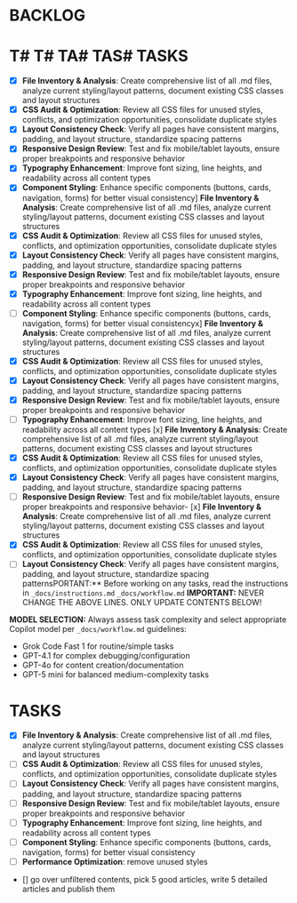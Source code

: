 # BACKLOG

# T# T# TA# TAS# TASKS
- [x] **File Inventory & Analysis**: Create comprehensive list of all .md files, analyze current styling/layout patterns, document existing CSS classes and layout structures
- [x] **CSS Audit & Optimization**: Review all CSS files for unused styles, conflicts, and optimization opportunities, consolidate duplicate styles
- [x] **Layout Consistency Check**: Verify all pages have consistent margins, padding, and layout structure, standardize spacing patterns
- [x] **Responsive Design Review**: Test and fix mobile/tablet layouts, ensure proper breakpoints and responsive behavior
- [x] **Typography Enhancement**: Improve font sizing, line heights, and readability across all content types
- [x] **Component Styling**: Enhance specific components (buttons, cards, navigation, forms) for better visual consistency] **File Inventory & Analysis**: Create comprehensive list of all .md files, analyze current styling/layout patterns, document existing CSS classes and layout structures
- [x] **CSS Audit & Optimization**: Review all CSS files for unused styles, conflicts, and optimization opportunities, consolidate duplicate styles
- [x] **Layout Consistency Check**: Verify all pages have consistent margins, padding, and layout structure, standardize spacing patterns
- [x] **Responsive Design Review**: Test and fix mobile/tablet layouts, ensure proper breakpoints and responsive behavior
- [x] **Typography Enhancement**: Improve font sizing, line heights, and readability across all content types
- [ ] **Component Styling**: Enhance specific components (buttons, cards, navigation, forms) for better visual consistencyx] **File Inventory & Analysis**: Create comprehensive list of all .md files, analyze current styling/layout patterns, document existing CSS classes and layout structures
- [x] **CSS Audit & Optimization**: Review all CSS files for unused styles, conflicts, and optimization opportunities, consolidate duplicate styles
- [x] **Layout Consistency Check**: Verify all pages have consistent margins, padding, and layout structure, standardize spacing patterns
- [x] **Responsive Design Review**: Test and fix mobile/tablet layouts, ensure proper breakpoints and responsive behavior
- [ ] **Typography Enhancement**: Improve font sizing, line heights, and readability across all content types [x] **File Inventory & Analysis**: Create comprehensive list of all .md files, analyze current styling/layout patterns, document existing CSS classes and layout structures
- [x] **CSS Audit & Optimization**: Review all CSS files for unused styles, conflicts, and optimization opportunities, consolidate duplicate styles
- [x] **Layout Consistency Check**: Verify all pages have consistent margins, padding, and layout structure, standardize spacing patterns
- [ ] **Responsive Design Review**: Test and fix mobile/tablet layouts, ensure proper breakpoints and responsive behavior- [x] **File Inventory & Analysis**: Create comprehensive list of all .md files, analyze current styling/layout patterns, document existing CSS classes and layout structures
- [x] **CSS Audit & Optimization**: Review all CSS files for unused styles, conflicts, and optimization opportunities, consolidate duplicate styles
- [ ] **Layout Consistency Check**: Verify all pages have consistent margins, padding, and layout structure, standardize spacing patternsPORTANT:** Before working on any tasks, read the instructions in `_docs/instructions.md` `_docs/workflow.md`
**IMPORTANT:** NEVER CHANGE THE ABOVE LINES. ONLY UPDATE CONTENTS BELOW!

**MODEL SELECTION:** Always assess task complexity and select appropriate Copilot model per `_docs/workflow.md` guidelines:
- Grok Code Fast 1 for routine/simple tasks
- GPT-4.1 for complex debugging/configuration
- GPT-4o for content creation/documentation
- GPT-5 mini for balanced medium-complexity tasks

# TASKS
- [x] **File Inventory & Analysis**: Create comprehensive list of all .md files, analyze current styling/layout patterns, document existing CSS classes and layout structures
- [ ] **CSS Audit & Optimization**: Review all CSS files for unused styles, conflicts, and optimization opportunities, consolidate duplicate styles
- [ ] **Layout Consistency Check**: Verify all pages have consistent margins, padding, and layout structure, standardize spacing patterns
- [ ] **Responsive Design Review**: Test and fix mobile/tablet layouts, ensure proper breakpoints and responsive behavior
- [ ] **Typography Enhancement**: Improve font sizing, line heights, and readability across all content types
- [ ] **Component Styling**: Enhance specific components (buttons, cards, navigation, forms) for better visual consistency
- [ ] **Performance Optimization**: remove unused styles

- [] go over unfiltered contents, pick 5 good articles, write 5 detailed articles and publish them